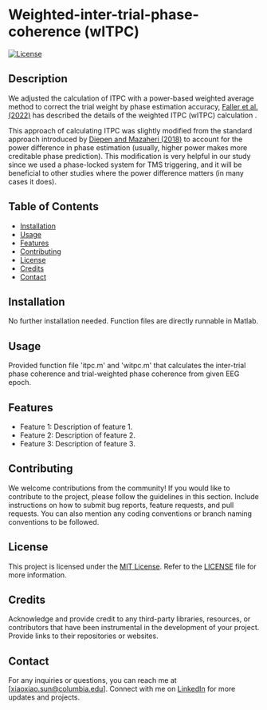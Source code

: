 # Weighted-inter-trial-phase-coherence (wITPC)
[![License](https://img.shields.io/badge/License-MIT-blue.svg)](https://opensource.org/licenses/MIT)

## Description

We adjusted the calculation of ITPC with a power-based weighted average method to correct the trial weight by phase estimation accuracy, [Faller et al. (2022)](https://www.sciencedirect.com/science/article/pii/S1935861X22000365#bib49) has described the details of the weighted ITPC (wITPC) calculation .

This approach of calculating ITPC was slightly modified from the standard approach introduced by [Diepen and Mazaheri (2018)](https://www.nature.com/articles/s41598-018-20423-z) to account for the power difference in phase estimation (usually, higher power makes more creditable phase prediction). This modification is very helpful in our study since we used a phase-locked system for TMS triggering, and it will be beneficial to other studies where the power difference matters (in many cases it does). 

## Table of Contents

- [Installation](#installation)
- [Usage](#usage)
- [Features](#features)
- [Contributing](#contributing)
- [License](#license)
- [Credits](#credits)
- [Contact](#contact)

## Installation

No further installation needed. Function files are directly runnable in Matlab. 

## Usage

Provided function file 'itpc.m' and 'witpc.m' that calculates the inter-trial phase coherence and trial-weighted phase coherence from given EEG epoch. 

## Features

- Feature 1: Description of feature 1.
- Feature 2: Description of feature 2.
- Feature 3: Description of feature 3.

## Contributing

We welcome contributions from the community! If you would like to contribute to the project, please follow the guidelines in this section. Include instructions on how to submit bug reports, feature requests, and pull requests. You can also mention any coding conventions or branch naming conventions to be followed.

## License

This project is licensed under the [MIT License](https://opensource.org/licenses/MIT). Refer to the [LICENSE](LICENSE) file for more information.

## Credits

Acknowledge and provide credit to any third-party libraries, resources, or contributors that have been instrumental in the development of your project. Provide links to their repositories or websites.

## Contact

For any inquiries or questions, you can reach me at [xiaoxiao.sun@columbia.edu]. Connect with me on [LinkedIn](https://www.linkedin.com/in/xiaoxiao-sun-b66012274/) for more updates and projects.

